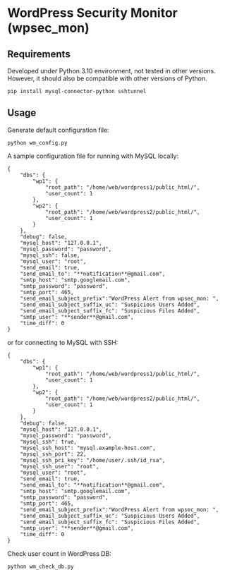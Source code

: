 # WordPress Security Monitor (wpsec_mon)

## Requirements
Developed under Python 3.10 environment, not tested in other versions. However, it should also be compatible with other versions of Python.

    pip install mysql-connector-python sshtunnel

## Usage
Generate default configuration file:

    python wm_config.py

A sample configuration file for running with MySQL locally:

    {
        "dbs": {
            "wp1": {
                "root_path": "/home/web/wordpress1/public_html/",
                "user_count": 1
            },
            "wp2": {
                "root_path": "/home/web/wordpress2/public_html/",
                "user_count": 1
            }
        },
        "debug": false,
        "mysql_host": "127.0.0.1",
        "mysql_password": "password",
        "mysql_ssh": false,
        "mysql_user": "root",
        "send_email": true,
        "send_email_to": "**notification**@gmail.com",
        "smtp_host": "smtp.googlemail.com",
        "smtp_password": "password",
        "smtp_port": 465,
        "send_email_subject_prefix":"WordPress Alert from wpsec_mon: ",
        "send_email_subject_suffix_uc": "Suspicious Users Added",
        "send_email_subject_suffix_fc": "Suspicious Files Added",
        "smtp_user": "**sender**@gmail.com",
        "time_diff": 0
    }

or for connecting to MySQL with SSH:

    {
        "dbs": {
            "wp1": {
                "root_path": "/home/web/wordpress1/public_html/",
                "user_count": 1
            },
            "wp2": {
                "root_path": "/home/web/wordpress2/public_html/",
                "user_count": 1
            }
        },
        "debug": false,
        "mysql_host": "127.0.0.1",
        "mysql_password": "password",
        "mysql_ssh": true,
        "mysql_ssh_host": "mysql.example-host.com",
        "mysql_ssh_port": 22,
        "mysql_ssh_pri_key": "/home/user/.ssh/id_rsa",
        "mysql_ssh_user": "root",
        "mysql_user": "root",
        "send_email": true,
        "send_email_to": "**notification**@gmail.com",
        "smtp_host": "smtp.googlemail.com",
        "smtp_password": "password",
        "smtp_port": 465,
        "send_email_subject_prefix":"WordPress Alert from wpsec_mon: ",
        "send_email_subject_suffix_uc": "Suspicious Users Added",
        "send_email_subject_suffix_fc": "Suspicious Files Added",
        "smtp_user": "**sender**@gmail.com",
        "time_diff": 0
    }

Check user count in WordPress DB: 

    python wm_check_db.py

